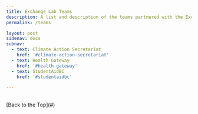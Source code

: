 ```yaml
---
title: Exchange Lab Teams
description: A list and description of the teams partnered with the Exchange Lab.
permalink: /teams

layout: post
sidenav: docs
subnav:
  - text: Climate Action Secretariat
    href: '#climate-action-secretariat'
  - text: Health Gateway
    href: '#health-gateway'
  - text: StudentAidBC
    href: '#studentaidbc'

---
```



<br/>
[Back to the Top](#)
